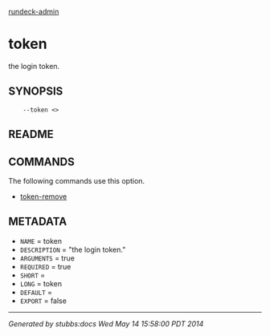[rundeck-admin](../../index.html)

# token

the login token.

## SYNOPSIS

        --token <>

## README



## COMMANDS

The following commands use this option.

* [token-remove](../../commands/token-remove/index.html)

## METADATA

* `NAME` = token
* `DESCRIPTION` = "the login token."
* `ARGUMENTS` = true
* `REQUIRED` = true
* `SHORT` = 
* `LONG` = token
* `DEFAULT` = 
* `EXPORT` = false

----

*Generated by stubbs:docs Wed May 14 15:58:00 PDT 2014*

